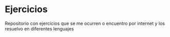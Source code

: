 # Ejercicios
Repositorio con ejercicios que se me ocurren o encuentro por internet y los resuelvo en diferentes lenguajes
